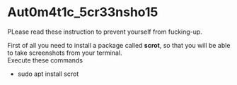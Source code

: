 # Aut0m4t1c_5cr33nsho15

PLease read these instruction to prevent yourself from fucking-up.

First of all you need to install a package called **scrot**, so that you will be able to take screenshots from your terminal.<br>
Execute these commands
* sudo apt install scrot

